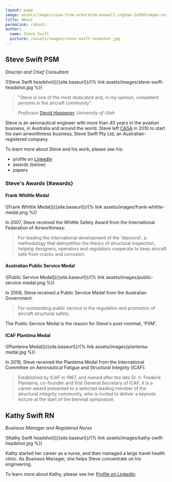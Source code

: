 ```yaml
---
layout: page
image: assets/images/view-from-arboretum-maxwell-ingham-Zu85Otu4qmo-unsplash.jpg
title: About
permalink: /about/
author:
  name: Steve Swift
  picture: /assets/images/steve-swift-headshot.jpg
---
```


## Steve Swift PSM

_Director and Chief Consultant_

![Steve Swift headshot]({{site.baseurl}}/{% link assets/images/steve-swift-headshot.jpg %})

> "Steve is one of the most dedicated and, in my opinion, competent persons in
> the aircraft community"
>
> _Professor [David
> Hoeppner](https://faculty.utah.edu/u0029894-DAVID_W_HOEPPNER,_P.E.,_Ph.D./hm/index.hml;jsessionid=889A459AA26231E5234BCF0D2DCC5D45),
> University of Utah_

Steve is an aeronautical engineer with more than 40 years in the aviation
business, in Australia and around the world. Steve left
[CASA](https://www.casa.gov.au) in 2010 to start his own airworthiness business,
Steve Swift Pty Ltd, an Australian-registered company.

To learn more about Steve and his work, please see his:

- profile on [LinkedIn](http://linkedin.com/in/steve-swift-41ab5a42)
- awards (below)
- papers

### Steve's Awards {#awards}

#### Frank Whittle Medal

![Frank Whittle Medal]({{site.baseurl}}/{% link assets/images/frank-whittle-medal.png %})

In 2007, Steve received the Whittle Safety Award from the International
Federation of Airworthiness:

> For leading the international development of the 'diamond', a methodology that
> demystifies the theory of structural inspection, helping designers, operators
> and regulators cooperate to keep aircraft safe from cracks and corrosion.

#### Australian Public Service Medal

![Public Service Medal]({{site.baseurl}}/{% link assets/images/public-service-medal.png %})

In 2008, Steve received a Public Service Medal from the Australian Government:

> For outstanding public service in the regulation and promotion of aircraft
> structural safety.

The Public Service Medal is the reason for Steve's post-nominal, 'PSM'.

#### ICAF Plantima Medal

![Plantema Medal]({{site.baseurl}}/{% link assets/images/plantema-medal.jpg %})

In 2019, Steve received the Plantema Medal from the International Committee on
Aeronautical Fatigue and Structural Integrity (ICAF):

> Established by ICAF in 1967, and named after the late Dr. Ir. Frederik
> Plantema, co-founder and first General Secretary of ICAF, it is a career award
> presented to a selected leading member of the structural integrity community,
> who is invited to deliver a keynote lecture at the start of the biennial
> symposium.

## Kathy Swift RN

_Business Manager and Registered Nurse_

![Kathy Swift headshot]({{site.baseurl}}/{% link assets/images/kathy-swift-headshot.jpg %})

Kathy started her career as a nurse, and then managed a large travel health
clinic. As Business Manager, she helps Steve concentrate on his engineering.

To learn more about Kathy, please see her [Profile on
LinkedIn](https://www.linkedin.com/in/kathryn-swift-038027aa).

